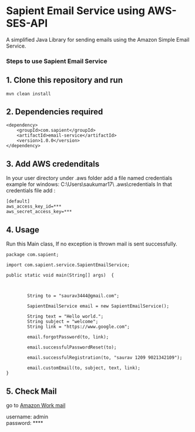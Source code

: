 # Sapient Email Service using AWS-SES-API

A simplified Java Library for sending emails using the Amazon Simple Email Service.

### Steps to use Sapient Email Service

## 1. Clone this repository and run

    mvn clean install

## 2. Dependencies required

```
<dependency>
	<groupId>com.sapient</groupId>
	<artifactId>email-service</artifactId>
	<version>1.0.0</version>
</dependency>

```

## 3. Add AWS credenditals

In your user directory under .aws folder add a file named credentials
example for windows: C:\Users\saukumar17\ .aws\credentials
In that credentials file add :

```
[default]
aws_access_key_id=***
aws_secret_access_key=***

```

## 4. Usage

Run this Main class, If no exception is thrown mail is sent successfully.

```
package com.sapient;

import com.sapient.service.SapientEmailService;

public static void main(String[] args)  {



		String to = "saurav3444@gmail.com";

		SapientEmailService email = new SapientEmailService();

		String text = "Hello world.";
		String subject = "welcome";
		String link = "https://www.google.com";

		email.forgotPassword(to, link);

		email.successfulPasswordReset(to);

		email.successfulRegistration(to, "saurav 1209 9021342109");

		email.customEmail(to, subject, text, link);
}

```

## 5. Check Mail

go to [Amazon Work mail](https://autocommunicationshub.awsapps.com/mail)

username: admin<br>
password: \*\*\*\*
